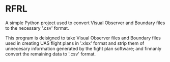 # RFRL
A simple Python project used to convert Visual Observer and Boundary files to the necessary '.csv' format.

This program is deisigned to take Visual Observer files and Boundary files used in creating UAS flight plans in '.xlsx' format and strip them of unnecesary information generated by the fight plan software; and finnanly convert the remaining data to '.csv' format.

